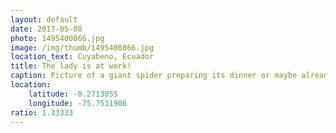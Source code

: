 ```yaml
---
layout: default
date: 2017-05-08
photo: 1495400866.jpg
image: /img/thumb/1495400866.jpg
location_text: Cuyabeno, Ecuador
title: The lady is at work!
caption: Picture of a giant spider preparing its dinner or maybe already eating it. Photo by Kathrin Lipke
location:
    latitude: -0.2713055
    longitude: -75.7531906
ratio: 1.33333
---
```

